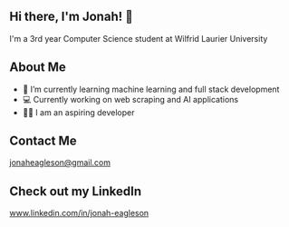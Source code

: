 ## Hi there, I'm Jonah! 👋

I'm a 3rd year Computer Science student at Wilfrid Laurier University

## About Me
- 🌱 I’m currently learning machine learning and full stack development
- 💻 Currently working on web scraping and AI applications
- 👨‍💻 I am an aspiring developer

## Contact Me
jonaheagleson@gmail.com

## Check out my LinkedIn
www.linkedin.com/in/jonah-eagleson
